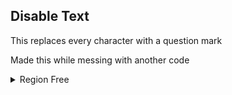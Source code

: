 ## Disable Text
This replaces every character with a question mark

Made this while messing with another code
<details>
<summary>Region Free</summary>

```powerpc
0410EC54 38000001
```
</details>
